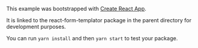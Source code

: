 This example was bootstrapped with [Create React App](https://github.com/facebook/create-react-app).

It is linked to the react-form-templator package in the parent directory for development purposes.

You can run `yarn install` and then `yarn start` to test your package.
